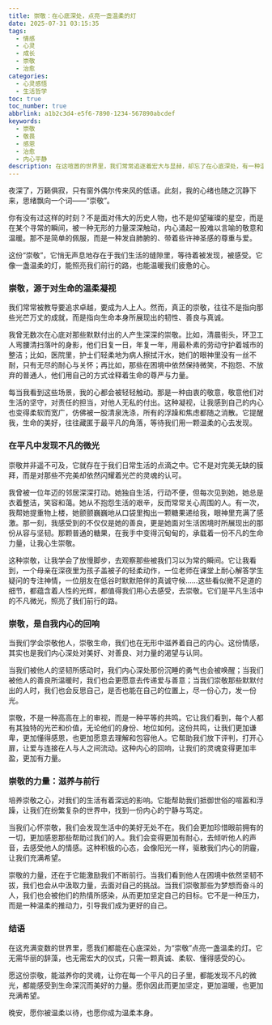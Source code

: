 ```yaml
---
title: 崇敬：在心底深处，点亮一盏温柔的灯
date: 2025-07-31 03:15:35
tags:
  - 情感
  - 心灵
  - 成长
  - 崇敬
  - 治愈
categories:
  - 心灵感悟
  - 生活哲学
toc: true
toc_number: true
abbrlink: a1b2c3d4-e5f6-7890-1234-567890abcdef
keywords:
  - 崇敬
  - 敬畏
  - 感恩
  - 治愈
  - 内心平静
description: 在这喧嚣的世界里，我们常常追逐着宏大与显赫，却忘了在心底深处，有一种温柔而强大的力量，它叫做“崇敬”。它不是仰望高不可攀的偶像，而是对生命本身，对那些平凡而坚韧的灵魂，对那些微小却闪耀着光芒的瞬间，所生发出的由衷的敬意与爱。这份情感，能滋养我们的内心，让我们在浮躁中找到宁静，在迷茫中寻得方向。
---
```


夜深了，万籁俱寂，只有窗外偶尔传来风的低语。此刻，我的心绪也随之沉静下来，思绪飘向一个词——“崇敬”。

你有没有过这样的时刻？不是面对伟大的历史人物，也不是仰望璀璨的星空，而是在某个寻常的瞬间，被一种无形的力量深深触动，内心涌起一股难以言喻的敬意和温暖。那不是简单的佩服，而是一种发自肺腑的、带着些许神圣感的尊重与爱。

这份“崇敬”，它悄无声息地存在于我们生活的缝隙里，等待着被发现，被感受。它像一盏温柔的灯，能照亮我们前行的路，也能温暖我们疲惫的心。

### 崇敬，源于对生命的温柔凝视

我们常常被教导要追求卓越，要成为人上人。然而，真正的崇敬，往往不是指向那些光芒万丈的成就，而是指向生命本身所展现出的韧性、善良与真诚。

我曾无数次在心底对那些默默付出的人产生深深的崇敬。比如，清晨街头，环卫工人弯腰清扫落叶的身影，他们日复一日，年复一年，用最朴素的劳动守护着城市的整洁；比如，医院里，护士们轻柔地为病人擦拭汗水，她们的眼神里没有一丝不耐，只有无尽的耐心与关怀；再比如，那些在困境中依然保持微笑，不抱怨、不放弃的普通人，他们用自己的方式诠释着生命的尊严与力量。

每当我看到这些场景，我的心都会被轻轻触动。那是一种由衷的敬意，敬意他们对生活的坚守，对责任的担当，对他人无私的付出。这种凝视，让我感到自己的内心也变得柔软而宽广，仿佛被一股清泉洗涤，所有的浮躁和焦虑都随之消散。它提醒我，生命的美好，往往藏匿于最平凡的角落，等待我们用一颗温柔的心去发现。

### 在平凡中发现不凡的微光

崇敬并非遥不可及，它就存在于我们日常生活的点滴之中。它不是对完美无缺的膜拜，而是对那些不完美却依然闪耀着光芒的灵魂的认可。

我曾被一位年迈的邻居深深打动。她独自生活，行动不便，但每次见到她，她总是衣着整洁，笑容和蔼。她从不抱怨生活的艰辛，反而常常关心周围的人。有一次，我帮她提重物上楼，她颤颤巍巍地从口袋里掏出一颗糖果递给我，眼神里充满了感激。那一刻，我感受到的不仅仅是她的善良，更是她面对生活困境时所展现出的那份从容与坚韧。那颗普通的糖果，在我手中变得沉甸甸的，承载着一份不凡的生命力量，让我心生崇敬。

这种崇敬，让我学会了放慢脚步，去观察那些被我们习以为常的瞬间。它让我看到，一个母亲在深夜里为孩子盖被子的轻柔动作，一位老师在课堂上耐心解答学生疑问的专注神情，一位朋友在低谷时默默陪伴的真诚守候……这些看似微不足道的细节，都蕴含着人性的光辉，都值得我们用心去感受，去崇敬。它们是平凡生活中的不凡微光，照亮了我们前行的路。

### 崇敬，是自我内心的回响

当我们学会崇敬他人，崇敬生命，我们也在无形中滋养着自己的内心。这份情感，其实也是我们内心深处对美好、对善良、对力量的渴望与认同。

当我们被他人的坚韧所感动时，我们内心深处那份沉睡的勇气也会被唤醒；当我们被他人的善良所温暖时，我们也会更愿意去传递爱与善意；当我们崇敬那些默默付出的人时，我们也会反思自己，是否也能在自己的位置上，尽一份心力，发一份光。

崇敬，不是一种高高在上的审视，而是一种平等的共鸣。它让我们看到，每个人都有其独特的光芒和价值，无论他们的身份、地位如何。这份共鸣，让我们更加谦卑，更加懂得感恩，也更加愿意去理解和包容他人。它帮助我们放下评判，打开心扉，让爱与连接在人与人之间流动。这种内心的回响，让我们的灵魂变得更加丰盈，更加有力量。

### 崇敬的力量：滋养与前行

培养崇敬之心，对我们的生活有着深远的影响。它能帮助我们抵御世俗的喧嚣和浮躁，让我们在纷繁复杂的世界中，找到一份内心的宁静与笃定。

当我们心怀崇敬，我们会发现生活中的美好无处不在。我们会更加珍惜眼前拥有的一切，更加感恩那些帮助过我们的人。我们会变得更加有耐心，去倾听他人的声音，去感受他人的情感。这种积极的心态，会像阳光一样，驱散我们内心的阴霾，让我们充满希望。

崇敬的力量，还在于它能激励我们不断前行。当我们看到他人在困境中依然坚韧不拔，我们也会从中汲取力量，去面对自己的挑战。当我们崇敬那些为梦想而奋斗的人，我们也会被他们的热情所感染，从而更加坚定自己的目标。它不是一种压力，而是一种温柔的推动力，引导我们成为更好的自己。

### 结语

在这充满变数的世界里，愿我们都能在心底深处，为“崇敬”点亮一盏温柔的灯。它无需华丽的辞藻，也无需宏大的仪式，只需一颗真诚、柔软、懂得感受的心。

愿这份崇敬，能滋养你的灵魂，让你在每一个平凡的日子里，都能发现不凡的微光，都能感受到生命深沉而美好的力量。愿你因此而更加坚定，更加温暖，也更加充满希望。

晚安，愿你被温柔以待，也愿你成为温柔本身。